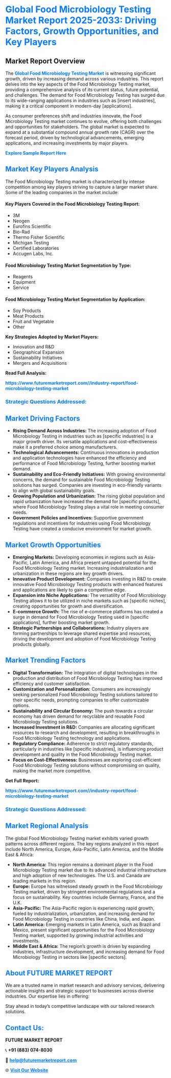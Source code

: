 <h1 style="color: #007BFF;">Global Food Microbiology Testing Market Report 2025-2033: Driving Factors, Growth Opportunities, and Key Players</h1>

<section id="overview">
<h2>Market Report Overview</h2>
<p>The <a href="https://www.futuremarketreport.com//industry-report/food-microbiology-testing-market" style="color: #007BFF; text-decoration: none;"><strong>Global Food Microbiology Testing Market</strong></a> is witnessing significant growth, driven by increasing demand across various industries. This report delves into the key aspects of the Food Microbiology Testing market, providing a comprehensive analysis of its current status, future potential, and challenges. The demand for Food Microbiology Testing has surged due to its wide-ranging applications in industries such as [insert industries], making it a critical component in modern-day [applications].</p>
<p>As consumer preferences shift and industries innovate, the Food Microbiology Testing market continues to evolve, offering both challenges and opportunities for stakeholders. The global market is expected to expand at a substantial compound annual growth rate (CAGR) over the forecast period, driven by technological advancements, emerging applications, and increasing investments by major players.</p>
</section>

<section id="overview">
<p><a href="https://www.futuremarketreport.com//request-sample/reportId=58425" style="color: #007BFF; text-decoration: none;"><strong>Explore Sample Report Here</strong></a></p>
</section>

<section id="key-players">
<h2 style="color: #007BFF;">Market Key Players Analysis</h2>
<p>The Food Microbiology Testing market is characterized by intense competition among key players striving to capture a larger market share. Some of the leading companies in the market include:</p>
<h4>Key Players Covered in the Food Microbiology Testing Report:</h4>
<ul><li>3M</li><li>Neogen</li><li>Eurofins Scientific</li><li>Bio-Rad</li><li>Thermo Fisher Scientific</li><li>Michigan Testing</li><li>Certified Laboratories</li><li>Accugen Labs, Inc.</li></ul>
<h4>Food Microbiology Testing Market Segmentation by Type:</h4>
<ul><li>Reagents</li><li>Equipment</li><li>Service</li></ul>

<h4>Food Microbiology Testing Market Segmentation by Application:</h4>
<ul><li>Soy Products</li><li>Meat Products</li><li>Fruit and Vegetable</li><li>Other</li></ul>
<p><strong>Key Strategies Adopted by Market Players:</strong></p>
<ul>
<li>Innovation and R&D</li>
<li>Geographical Expansion</li>
<li>Sustainability Initiatives</li>
<li>Mergers and Acquisitions</li>
</ul>
</section>

<section>
<p><strong>Read Full Analysis: </strong></p><a href="https://www.futuremarketreport.com//industry-report/food-microbiology-testing-market" style="color: #007BFF; text-decoration: none;"><strong>https://www.futuremarketreport.com//industry-report/food-microbiology-testing-market</strong></a>
<h3 style="color: #007BFF;">Strategic Questions Addressed:</h3>
</section>

<section id="driving-factors">
<h2 style="color: #007BFF;">Market Driving Factors</h2>
<ul>
<li><strong>Rising Demand Across Industries:</strong> The increasing adoption of Food Microbiology Testing in industries such as [specific industries] is a major growth driver. Its versatile applications and cost-effectiveness make it a preferred choice among manufacturers.</li>
<li><strong>Technological Advancements:</strong> Continuous innovations in production and application technologies have enhanced the efficiency and performance of Food Microbiology Testing, further boosting market demand.</li>
<li><strong>Sustainability and Eco-Friendly Initiatives:</strong> With growing environmental concerns, the demand for sustainable Food Microbiology Testing solutions has surged. Companies are investing in eco-friendly variants to align with global sustainability goals.</li>
<li><strong>Growing Population and Urbanization:</strong> The rising global population and rapid urbanization have increased the demand for [specific products], where Food Microbiology Testing plays a vital role in meeting consumer needs.</li>
<li><strong>Government Policies and Incentives:</strong> Supportive government regulations and incentives for industries using Food Microbiology Testing have created a conducive environment for market growth.</li>
</ul>
</section>

<section id="growth-opportunities">
<h2 style="color: #007BFF;">Market Growth Opportunities</h2>
<ul>
<li><strong>Emerging Markets:</strong> Developing economies in regions such as Asia-Pacific, Latin America, and Africa present untapped potential for the Food Microbiology Testing market. Increasing industrialization and urbanization in these regions are key growth drivers.</li>
<li><strong>Innovative Product Development:</strong> Companies investing in R&D to create innovative Food Microbiology Testing products with enhanced features and applications are likely to gain a competitive edge.</li>
<li><strong>Expansion into Niche Applications:</strong> The versatility of Food Microbiology Testing allows it to be utilized in niche markets such as [specific niches], creating opportunities for growth and diversification.</li>
<li><strong>E-commerce Growth:</strong> The rise of e-commerce platforms has created a surge in demand for Food Microbiology Testing used in [specific applications], further boosting market growth.</li>
<li><strong>Strategic Partnerships and Collaborations:</strong> Industry players are forming partnerships to leverage shared expertise and resources, driving the development and adoption of Food Microbiology Testing products globally.</li>
</ul>
</section>

<section id="trending-factors">
<h2 style="color: #007BFF;">Market Trending Factors</h2>
<ul>
<li><strong>Digital Transformation:</strong> The integration of digital technologies in the production and distribution of Food Microbiology Testing has improved efficiency and customer satisfaction.</li>
<li><strong>Customization and Personalization:</strong> Consumers are increasingly seeking personalized Food Microbiology Testing solutions tailored to their specific needs, prompting companies to offer customizable options.</li>
<li><strong>Sustainability and Circular Economy:</strong> The push towards a circular economy has driven demand for recyclable and reusable Food Microbiology Testing solutions.</li>
<li><strong>Increased Investment in R&D:</strong> Companies are allocating significant resources to research and development, resulting in breakthroughs in Food Microbiology Testing technology and applications.</li>
<li><strong>Regulatory Compliance:</strong> Adherence to strict regulatory standards, particularly in industries like [specific industries], is influencing product development and quality in the Food Microbiology Testing market.</li>
<li><strong>Focus on Cost-Effectiveness:</strong> Businesses are exploring cost-efficient Food Microbiology Testing solutions without compromising on quality, making the market more competitive.</li>
</ul>
</section>

<section>
<p><strong>Get Full Report: </strong></p><a href="https://www.futuremarketreport.com//industry-report/food-microbiology-testing-market" style="color: #007BFF; text-decoration: none;"><strong>https://www.futuremarketreport.com//industry-report/food-microbiology-testing-market</strong></a>
<h3 style="color: #007BFF;">Strategic Questions Addressed:</h3>
</section>


<section id="regional-analysis">
<h2 style="color: #007BFF;">Market Regional Analysis</h2>
<p>The global Food Microbiology Testing market exhibits varied growth patterns across different regions. The key regions analyzed in this report include North America, Europe, Asia-Pacific, Latin America, and the Middle East & Africa:</p>
<ul>
<li><strong>North America:</strong> This region remains a dominant player in the Food Microbiology Testing market due to its advanced industrial infrastructure and high adoption of new technologies. The U.S. and Canada are leading markets in this region.</li>
<li><strong>Europe:</strong> Europe has witnessed steady growth in the Food Microbiology Testing market, driven by stringent environmental regulations and a focus on sustainability. Key countries include Germany, France, and the U.K.</li>
<li><strong>Asia-Pacific:</strong> The Asia-Pacific region is experiencing rapid growth, fueled by industrialization, urbanization, and increasing demand for Food Microbiology Testing in countries like China, India, and Japan.</li>
<li><strong>Latin America:</strong> Emerging markets in Latin America, such as Brazil and Mexico, present significant opportunities for the Food Microbiology Testing market, supported by growing industrial activities and investments.</li>
<li><strong>Middle East & Africa:</strong> The region’s growth is driven by expanding industries, infrastructure development, and increasing demand for Food Microbiology Testing in sectors like [specific sectors].</li>
</ul>
</section>

<footer>
<h2 style="color: #007BFF;">About FUTURE MARKET REPORT</h2>
<p>We are a trusted name in market research and advisory services, delivering actionable insights and strategic support to businesses across diverse industries. Our expertise lies in offering:</p>

<p>Stay ahead in today’s competitive landscape with our tailored research solutions.</p>

<h2 style="color: #007BFF;">Contact Us:</h2>
<p><strong>FUTURE MARKET REPORT</strong></p>
<p>📞 <strong>+91 (883) 074-8030</strong></p>
<p>📧 <strong><a href="mailto:help@futuremarketreport.com" style="color: #007BFF;">help@futuremarketreport.com</a></strong></p>
<p>🌐 <strong><a href="https://www.futuremarketreport.com/" style="color: #007BFF;">Visit Our Website</a></strong></p>
</footer>